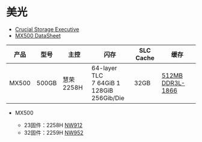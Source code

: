 # 美光

- [Crucial Storage Executive](https://www.crucial.cn/support/storage-executive)
- [MX500 DataSheet](https://www.crucial.cn/content/dam/crucial/ssd-products/mx500/flyer/crucial-mx500-ssd-productflyer-zh.pdf)

| 产品  | 型号  | 主控       | 闪存                                           | SLC Cache | 缓存                                                         |
| ----- | ----- | ---------- | ---------------------------------------------- | --------- | ------------------------------------------------------------ |
| MX500 | 500GB | 慧荣 2258H | 64-layer TLC<br>7 64GiB 1 128GiB<br>256Gib/Die | 32GB      | [512MB DDR3L-1866](https://www.micron.com/products/dram/ddr3-sdram/part-catalog/mt41k256m16tw-107) |

- MX500

  - 23固件：2258H [NW912](https://www.micron.com/products/nand-flash/3d-nand/part-catalog/mt29f512g08eehafj4-3r)
  - 32固件：2259H [NW952](https://www.micron.com/products/nand-flash/3d-nand/part-catalog/MT29F2T08EMHBFJ4-R)

